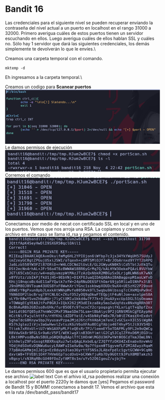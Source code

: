 # Bandit 16

Las credenciales para el siguiente nivel se pueden recuperar enviando la contraseña del nivel actual a un puerto en localhost en el rango 31000 a 32000. Primero averigua cuáles de estos puertos tienen un servidor escuchando en ellos. Luego averigua cuáles de ellos hablan SSL y cuáles no. Sólo hay 1 servidor que dará las siguientes credenciales, los demás simplemente te devolverán lo que le envíes.\

Creamos una carpeta temporal con el comando.
```
mktemp -d
```
Eh ingresamos a la carpeta temporal.\

Creamos un codigo para **Scanear puertos** 
![label text](imgs/01.png)
Le damos permisos de ejecución 
![label text](imgs/02.png)\
Corremos el comando
![label text](imgs/03.png)
Conectamos por medio de necat con certificado SSL en local y en uno de los puertos. Vemos que nos arroja una RSA. 
La copiamos y creamos un archivo en este caso se llama id_rsa y pegamos el contenido. 
![label text](imgs/04.png)
Le damos permisos 600 que es que el usuario propietario permita ejecutar ese archivo 
![label text](imgs/05.ipng)
Con el arhivo id_rsa podemos realizar una conexión a localhost por el puerto 2220y le damos que [yes] 
Pegamos el password de Bandit 15 y BOMM! conectamos a bandit 17. 
Vemos el archivo que esta en la ruta /dev/bandit_pass/bandit17
